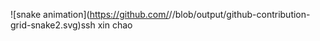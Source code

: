 ![snake animation](https://github.com/<seu user name>/<seu user name>/blob/output/github-contribution-grid-snake2.svg)ssh xin chao
